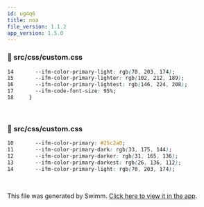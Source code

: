 ```yaml
---
id: ug4q6
title: noa
file_version: 1.1.2
app_version: 1.5.0
---
```



<!-- NOTE-swimm-snippet: the lines below link your snippet to Swimm -->
### 📄 src/css/custom.css
```css
14       --ifm-color-primary-light: rgb(70, 203, 174);
15       --ifm-color-primary-lighter: rgb(102, 212, 189);
16       --ifm-color-primary-lightest: rgb(146, 224, 208);
17       --ifm-code-font-size: 95%;
18     }
```

<br/>


<!-- NOTE-swimm-snippet: the lines below link your snippet to Swimm -->
### 📄 src/css/custom.css
```css
10       --ifm-color-primary: #25c2a0;
11       --ifm-color-primary-dark: rgb(33, 175, 144);
12       --ifm-color-primary-darker: rgb(31, 165, 136);
13       --ifm-color-primary-darkest: rgb(26, 136, 112);
14       --ifm-color-primary-light: rgb(70, 203, 174);
```

<br/>

This file was generated by Swimm. [Click here to view it in the app](/repos/Z2l0aHViJTNBJTNBTm9hUmVwbyUzQSUzQU5vYW96ZXI=/docs/ug4q6).
